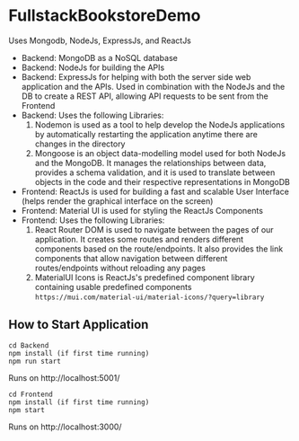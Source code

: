 # FullstackBookstoreDemo

Uses Mongodb, NodeJs, ExpressJs, and ReactJs 
- Backend: MongoDB as a NoSQL database 
- Backend: NodeJs for building the APIs
- Backend: ExpressJs for helping with both the server side web application and the APIs. Used in combination with the NodeJs and the DB to create a REST API, allowing API requests to be sent from the Frontend 
- Backend: Uses the following Libraries: 
    1. Nodemon is used as a tool to help develop the NodeJs applications by automatically restarting the application anytime there are changes in the directory
    2. Mongoose is an object data-modelling model used for both NodeJs and the MongoDB. It manages the relationships between data, provides a schema validation, and it is used to translate between objects in the code and their respective representations in MongoDB  
- Frontend: ReactJs is used for building a fast and scalable User Interface (helps render the graphical interface on the screen)
- Frontend: Material UI is used for styling the ReactJs Components 
- Frontend: Uses the following Libraries: 
    1. React Router DOM is used to navigate between the pages of our application. It creates some routes and renders different components based on the route/endpoints. It also provides the link components that allow navigation between different routes/endpoints without reloading any pages
    2. MaterialUI Icons is ReactJs's predefined component library containing usable predefined components 
    ```https://mui.com/material-ui/material-icons/?query=library```

## How to Start Application 

```
cd Backend 
npm install (if first time running) 
npm run start 
```
Runs on http://localhost:5001/

```
cd Frontend
npm install (if first time running)
npm start
```
Runs on http://localhost:3000/